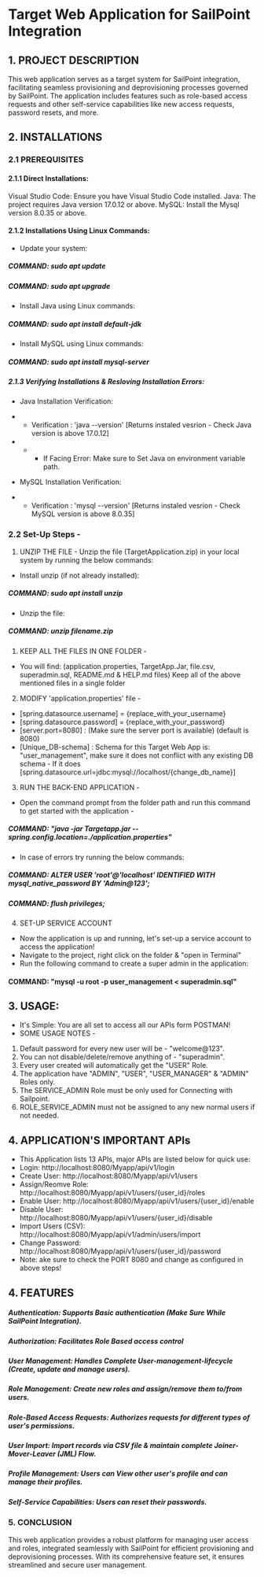 # Target Web Application for SailPoint Integration

## 1. PROJECT DESCRIPTION
This web application serves as a target system for SailPoint integration, facilitating seamless provisioning and deprovisioning processes governed by SailPoint. The application includes features such as role-based access requests and other self-service capabilities like new access requests, password resets, and more.

## 2. INSTALLATIONS

### 2.1 PREREQUISITES

#### 2.1.1 Direct Installations:
Visual Studio Code: Ensure you have Visual Studio Code installed.
Java: The project requires Java version 17.0.12 or above.
MySQL: Install the Mysql version 8.0.35 or above.

#### 2.1.2 Installations Using Linux Commands:
- Update your system:
##### COMMAND: sudo apt update
##### COMMAND: sudo apt upgrade

- Install Java using Linux commands:
##### COMMAND: sudo apt install default-jdk

- Install MySQL using Linux commands:
##### COMMAND: sudo apt install mysql-server

##### 2.1.3 Verifying Installations & Resloving Installation Errors:
- Java Installation Verification:
- - Verification : 'java --version' [Returns instaled vesrion - Check Java version is above 17.0.12] 
- - - If Facing Error: Make sure to Set Java on environment variable path.

- MySQL Installation Verification:
- - Verification : 'mysql --version' [Returns instaled vesrion - Check MySQL version is above 8.0.35]

### 2.2 Set-Up Steps -

1. UNZIP THE FILE -
Unzip the file (TargetApplication.zip) in your local system by running the below commands:
- Install unzip (if not already installed):
##### COMMAND: sudo apt install unzip
- Unzip the file:
##### COMMAND: unzip filename.zip

1. KEEP ALL THE FILES IN ONE FOLDER -
- You will find: (application.properties, TargetApp.Jar, file.csv, superadmin.sql, README.md & HELP.md files) Keep all of the above mentioned files in a single folder

2. MODIFY 'application.properties' file -
- [spring.datasource.username] = {replace_with_your_username}
- [spring.datasource.password] = {replace_with_your_password}
- [server.port=8080] : (Make sure the server port is available) (default is 8080)
- [Unique_DB-schema] : Schema for this Target Web App is: "user_management", make sure it does not conflict with any existing DB schema - If it does [spring.datasource.url=jdbc:mysql://localhost/{change_db_name}]

3. RUN THE BACK-END APPLICATION -
- Open the command prompt from the folder path and run this command to get started with the application -
##### COMMAND: "java -jar Targetapp.jar --spring.config.location=./application.properties"

- In case of errors try running the below commands:
##### COMMAND: ALTER USER 'root'@'localhost' IDENTIFIED WITH mysql_native_password BY 'Admin@123';
##### COMMAND: flush privileges;

4. SET-UP SERVICE ACCOUNT
- Now the application is up and running, let's set-up a service account to access the application!
- Navigate to the project, right click on the folder & "open in Terminal"
- Run the following command to create a super admin in the application:
#### COMMAND: "mysql -u root -p user_management < superadmin.sql"

## 3. USAGE:
- It's Simple:  You are all set to access all our APIs form POSTMAN! 
- SOME USAGE NOTES -
1. Default password for every new user will be   - "welcome@123".
2. You can not disable/delete/remove anything of - "superadmin".
3. Every user created will automatically get the "USER" Role.
4. The application have "ADMIN", "USER", "USER_MANAGER" & "ADMIN" Roles only.
5. The SERVICE_ADMIN Role must be only used for Connecting with Sailpoint.
5. ROLE_SERVICE_ADMIN must not be assigned to any new normal users if not needed.

## 4. APPLICATION'S IMPORTANT APIs
- This Application lists 13 APIs, major APIs are listed below for quick use:
- Login: http://localhost:8080/Myapp/api/v1/login
- Create User: http://localhost:8080/Myapp/api/v1/users
- Assign/Reomve Role: http://localhost:8080/Myapp/api/v1/users/{user_id}/roles
- Enable User: http://localhost:8080/Myapp/api/v1/users/{user_id}/enable
- Disable User: http://localhost:8080/Myapp/api/v1/users/{user_id}/disable
- Import Users (CSV): http://localhost:8080/Myapp/api/v1/admin/users/import
- Change Password: http://localhost:8080/Myapp/api/v1/users/{user_id}/password
- Note: ake sure to check the PORT 8080 and change as configured in above steps!

## 4. FEATURES
##### Authentication: Supports Basic authentication (Make Sure While SailPoint Integration).
##### Authorization: Facilitates Role Based access control
##### User Management: Handles Complete User-management-lifecycle (Create, update and manage users).
##### Role Management: Create new roles and assign/remove them to/from users.
##### Role-Based Access Requests: Authorizes requests for different types of user's permissions.
##### User Import: Import records via CSV file & maintain complete Joiner-Mover-Leaver (JML) Flow.
##### Profile Management: Users can View other user's profile and can manage their profiles.
##### Self-Service Capabilities: Users can reset their passwords.

### 5. CONCLUSION
This web application provides a robust platform for managing user access and roles, integrated seamlessly with SailPoint for efficient provisioning and deprovisioning processes. With its comprehensive feature set, it ensures streamlined and secure user management.